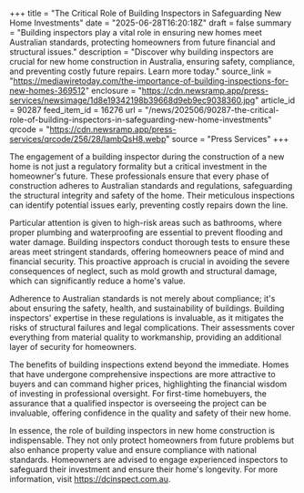 +++
title = "The Critical Role of Building Inspectors in Safeguarding New Home Investments"
date = "2025-06-28T16:20:18Z"
draft = false
summary = "Building inspectors play a vital role in ensuring new homes meet Australian standards, protecting homeowners from future financial and structural issues."
description = "Discover why building inspectors are crucial for new home construction in Australia, ensuring safety, compliance, and preventing costly future repairs. Learn more today."
source_link = "https://mediawiretoday.com/the-importance-of-building-inspections-for-new-homes-369512"
enclosure = "https://cdn.newsramp.app/press-services/newsimage/1d8e19342198b39668d9eb9ec9038360.jpg"
article_id = 90287
feed_item_id = 16276
url = "/news/202506/90287-the-critical-role-of-building-inspectors-in-safeguarding-new-home-investments"
qrcode = "https://cdn.newsramp.app/press-services/qrcode/256/28/lambQsH8.webp"
source = "Press Services"
+++

<p>The engagement of a building inspector during the construction of a new home is not just a regulatory formality but a critical investment in the homeowner's future. These professionals ensure that every phase of construction adheres to Australian standards and regulations, safeguarding the structural integrity and safety of the home. Their meticulous inspections can identify potential issues early, preventing costly repairs down the line.</p><p>Particular attention is given to high-risk areas such as bathrooms, where proper plumbing and waterproofing are essential to prevent flooding and water damage. Building inspectors conduct thorough tests to ensure these areas meet stringent standards, offering homeowners peace of mind and financial security. This proactive approach is crucial in avoiding the severe consequences of neglect, such as mold growth and structural damage, which can significantly reduce a home's value.</p><p>Adherence to Australian standards is not merely about compliance; it's about ensuring the safety, health, and sustainability of buildings. Building inspectors' expertise in these regulations is invaluable, as it mitigates the risks of structural failures and legal complications. Their assessments cover everything from material quality to workmanship, providing an additional layer of security for homeowners.</p><p>The benefits of building inspections extend beyond the immediate. Homes that have undergone comprehensive inspections are more attractive to buyers and can command higher prices, highlighting the financial wisdom of investing in professional oversight. For first-time homebuyers, the assurance that a qualified inspector is overseeing the project can be invaluable, offering confidence in the quality and safety of their new home.</p><p>In essence, the role of building inspectors in new home construction is indispensable. They not only protect homeowners from future problems but also enhance property value and ensure compliance with national standards. Homeowners are advised to engage experienced inspectors to safeguard their investment and ensure their home's longevity. For more information, visit <a href='https://dcinspect.com.au' rel='nofollow' target='_blank'>https://dcinspect.com.au</a>.</p>